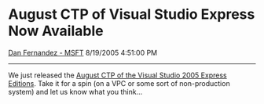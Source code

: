 <div id="page">

# August CTP of Visual Studio Express Now Available

[Dan Fernandez -
MSFT](https://social.msdn.microsoft.com/profile/Dan%20Fernandez%20-%20MSFT)
8/19/2005 4:51:00 PM

-----

<div id="content">

We just released the [August CTP of the Visual Studio 2005 Express
Editions](http://lab.msdn.microsoft.com/vs2005/get/default.aspx#express).
Take it for a spin (on a VPC or some sort of non-production system) and
let us know what you think...

</div>

</div>
